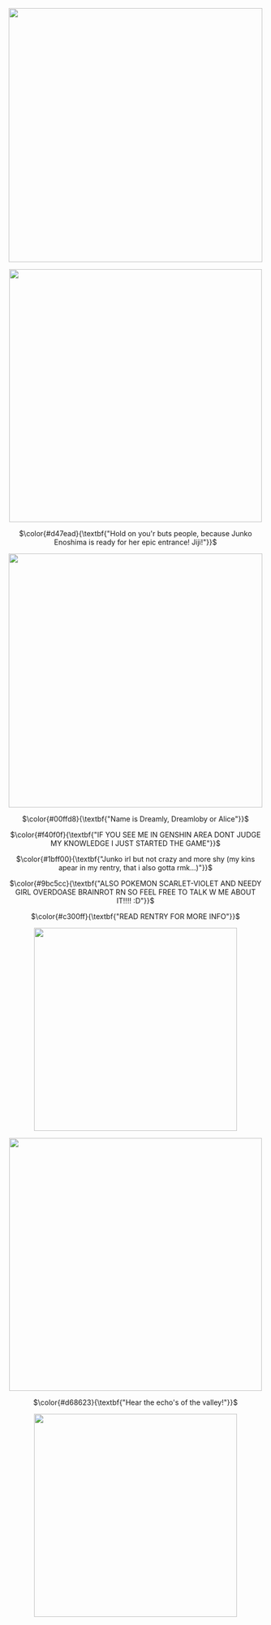 

<p align="center">
  <img src="https://github.com/user-attachments/assets/dca87bbd-45cd-41cb-858e-50236b1d6dfd"width="500">
</p>

<p align="center">
  <img src="https://github.com/user-attachments/assets/70f7c75d-e907-4fce-8d9e-d7b42e08b7fd"width="498">
</p>
<p align="center">
$\color{#d47ead}{\textbf{"Hold on you'r buts people, because Junko Enoshima is ready for her epic entrance! Jiji!"}}$
</p>

<p align="center">
  <img src="https://github.com/user-attachments/assets/0fe033d9-1012-4881-96c4-d54b22ccddbe"width="500">
</p>

<p align="center">
$\color{#00ffd8}{\textbf{"Name is Dreamly, Dreamloby or Alice"}}$
</p>
<p align="center">
$\color{#f40f0f}{\textbf{"IF YOU SEE ME IN GENSHIN AREA DONT JUDGE MY KNOWLEDGE I JUST STARTED THE GAME"}}$
</p>
<p align="center">
$\color{#1bff00}{\textbf{"Junko irl but not crazy and more shy (my kins apear in my rentry, that i also gotta rmk...)"}}$
</p>
<p align="center">
$\color{#9bc5cc}{\textbf{"ALSO POKEMON SCARLET-VIOLET AND NEEDY GIRL OVERDOASE BRAINROT RN SO FEEL FREE TO TALK W ME ABOUT IT!!!! :D"}}$
</p>
<p align="center">
$\color{#c300ff}{\textbf{"READ RENTRY FOR MORE INFO"}}$
</p>

<p align="center">
  <img src="https://github.com/user-attachments/assets/f2916a0a-dc9d-4788-8933-91118441c1b5"width="400">
</p>
<p align="center">
  <img src="https://github.com/user-attachments/assets/9c3c9415-62a6-47fe-919f-e43af24e8561"width="498">
</p>
<p align="center">
$\color{#d68623}{\textbf{"Hear the echo's of the valley!"}}$
</p>
<p align="center">
  <img src="https://github.com/user-attachments/assets/f2916a0a-dc9d-4788-8933-91118441c1b5"width="400">
</p>


